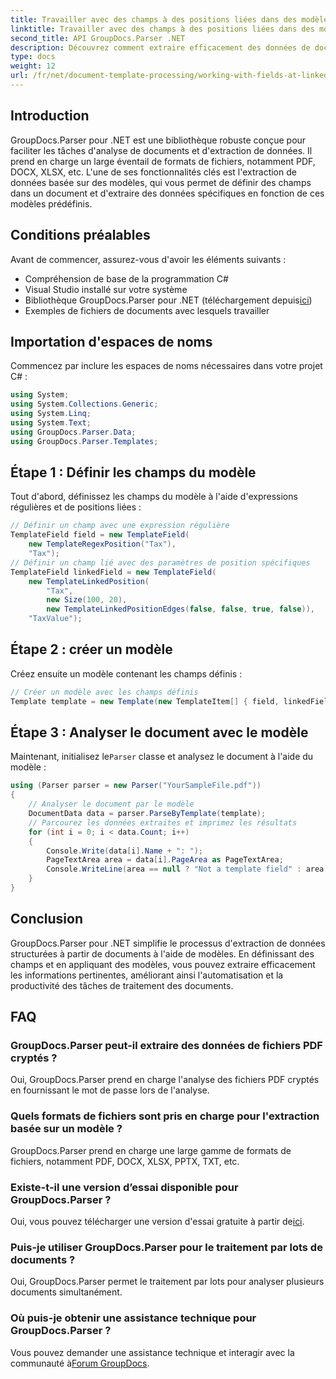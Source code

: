 ```yaml
---
title: Travailler avec des champs à des positions liées dans des modèles
linktitle: Travailler avec des champs à des positions liées dans des modèles
second_title: API GroupDocs.Parser .NET
description: Découvrez comment extraire efficacement des données de documents à l'aide de GroupDocs.Parser pour .NET. Tutoriel étape par étape avec des exemples de code.
type: docs
weight: 12
url: /fr/net/document-template-processing/working-with-fields-at-linked-positions-in-templates/
---
```

## Introduction
GroupDocs.Parser pour .NET est une bibliothèque robuste conçue pour faciliter les tâches d'analyse de documents et d'extraction de données. Il prend en charge un large éventail de formats de fichiers, notamment PDF, DOCX, XLSX, etc. L'une de ses fonctionnalités clés est l'extraction de données basée sur des modèles, qui vous permet de définir des champs dans un document et d'extraire des données spécifiques en fonction de ces modèles prédéfinis.
## Conditions préalables
Avant de commencer, assurez-vous d'avoir les éléments suivants :
- Compréhension de base de la programmation C#
- Visual Studio installé sur votre système
-  Bibliothèque GroupDocs.Parser pour .NET (téléchargement depuis[ici](https://releases.groupdocs.com/parser/net/))
- Exemples de fichiers de documents avec lesquels travailler

## Importation d'espaces de noms
Commencez par inclure les espaces de noms nécessaires dans votre projet C# :
```csharp
using System;
using System.Collections.Generic;
using System.Linq;
using System.Text;
using GroupDocs.Parser.Data;
using GroupDocs.Parser.Templates;
```
## Étape 1 : Définir les champs du modèle
Tout d'abord, définissez les champs du modèle à l'aide d'expressions régulières et de positions liées :
```csharp
// Définir un champ avec une expression régulière
TemplateField field = new TemplateField(
    new TemplateRegexPosition("Tax"),
    "Tax");
// Définir un champ lié avec des paramètres de position spécifiques
TemplateField linkedField = new TemplateField(
    new TemplateLinkedPosition(
        "Tax",
        new Size(100, 20),
        new TemplateLinkedPositionEdges(false, false, true, false)),
    "TaxValue");
```
## Étape 2 : créer un modèle
Créez ensuite un modèle contenant les champs définis :
```csharp
// Créer un modèle avec les champs définis
Template template = new Template(new TemplateItem[] { field, linkedField });
```
## Étape 3 : Analyser le document avec le modèle
 Maintenant, initialisez le`Parser` classe et analysez le document à l'aide du modèle :
```csharp
using (Parser parser = new Parser("YourSampleFile.pdf"))
{
    // Analyser le document par le modèle
    DocumentData data = parser.ParseByTemplate(template);
    // Parcourez les données extraites et imprimez les résultats
    for (int i = 0; i < data.Count; i++)
    {
        Console.Write(data[i].Name + ": ");
        PageTextArea area = data[i].PageArea as PageTextArea;
        Console.WriteLine(area == null ? "Not a template field" : area.Text);
    }
}
```

## Conclusion
GroupDocs.Parser pour .NET simplifie le processus d'extraction de données structurées à partir de documents à l'aide de modèles. En définissant des champs et en appliquant des modèles, vous pouvez extraire efficacement les informations pertinentes, améliorant ainsi l'automatisation et la productivité des tâches de traitement des documents.

## FAQ
### GroupDocs.Parser peut-il extraire des données de fichiers PDF cryptés ?
Oui, GroupDocs.Parser prend en charge l'analyse des fichiers PDF cryptés en fournissant le mot de passe lors de l'analyse.
### Quels formats de fichiers sont pris en charge pour l'extraction basée sur un modèle ?
GroupDocs.Parser prend en charge une large gamme de formats de fichiers, notamment PDF, DOCX, XLSX, PPTX, TXT, etc.
### Existe-t-il une version d’essai disponible pour GroupDocs.Parser ?
 Oui, vous pouvez télécharger une version d'essai gratuite à partir de[ici](https://releases.groupdocs.com/).
### Puis-je utiliser GroupDocs.Parser pour le traitement par lots de documents ?
Oui, GroupDocs.Parser permet le traitement par lots pour analyser plusieurs documents simultanément.
### Où puis-je obtenir une assistance technique pour GroupDocs.Parser ?
 Vous pouvez demander une assistance technique et interagir avec la communauté à[Forum GroupDocs](https://forum.groupdocs.com/c/parser/17).